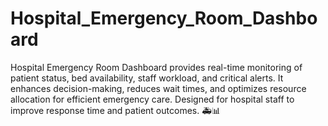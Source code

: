 # Hospital_Emergency_Room_Dashboard
Hospital Emergency Room Dashboard provides real-time monitoring of patient status, bed availability, staff workload, and critical alerts. It enhances decision-making, reduces wait times, and optimizes resource allocation for efficient emergency care. Designed for hospital staff to improve response time and patient outcomes. 🚑📊
